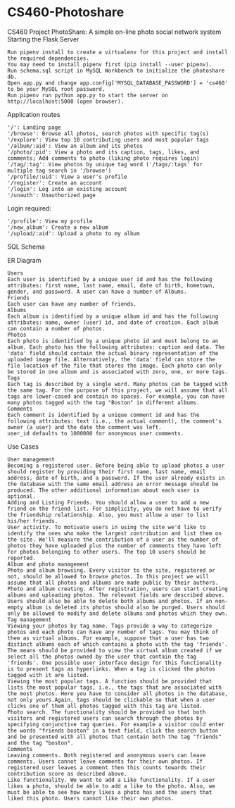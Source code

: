 # CS460-Photoshare
CS460 Project
PhotoShare: A simple on-line photo social network system
Starting the Flask Server

    Run pipenv install to create a virtualenv for this project and install the required dependencies.
    You may need to install pipenv first (pip install --user pipenv).
    Run schema.sql script in MySQL Workbench to initialize the photoshare db.
    Open app.py and change app.config['MYSQL_DATABASE_PASSWORD'] = 'cs460' to be your MySQL root password.
    Run pipenv run python app.py to start the server on http://localhost:5000 (open browser).

Application routes

    '/': Landing page
    '/browse': Browse all photos, search photos with specific tag(s)
    '/explore': View top 10 contributing users and most popular tags
    '/album/:aid': View an album and its photos
    '/photo/:pid': View a photo and its caption, tags, likes, and comments; Add comments to photo (liking photo requires login)
    '/tag/:tag': View photos by unique tag word ('/tags/:tags' for multiple tag search in '/browse')
    '/profile/:uid': View a user's profile
    '/register': Create an account
    '/login': Log into an existing account
    '/unauth': Unauthorized page

Login required:

    '/profile': View my profile
    '/new_album': Create a new album
    '/upload/:aid': Upload a photo to my album

SQL Schema

ER Diagram

    Users
    Each user is identified by a unique user id and has the following attributes: first name, last name, email, date of birth, hometown, gender, and password. A user can have a number of Albums.
    Friends
    Each user can have any number of friends.
    Albums
    Each album is identified by a unique album id and has the following attributes: name, owner (user) id, and date of creation. Each album can contain a number of photos.
    Photos
    Each photo is identified by a unique photo id and must belong to an album. Each photo has the following attributes: caption and data. The 'data' field should contain the actual binary representation of the uploaded image file. Alternatively, the 'data' field can store the file location of the file that stores the image. Each photo can only be stored in one album and is associated with zero, one, or more tags.
    Tags
    Each tag is described by a single word. Many photos can be tagged with the same tag. For the purpose of this project, we will assume that all tags are lower-cased and contain no spaces. For example, you can have many photos tagged with the tag "Boston" in different albums.
    Comments
    Each comment is identified by a unique comment id and has the following attributes: text (i.e., the actual comment), the comment's owner (a user) and the date the comment was left.
    user_id defaults to 1000000 for anonymous user comments.

Use Cases

    User management
    Becoming a registered user. Before being able to upload photos a user should register by providing their first name, last name, email address, date of birth, and a password. If the user already exists in the database with the same email address an error message should be produced. The other additional information about each user is optional.
    Adding and Listing Friends. You should allow a user to add a new friend on the friend list. For simplicity, you do not have to verify the friendship relationship. Also, you must allow a user to list his/her friends.
    User activity. To motivate users in using the site we'd like to identify the ones who make the largest contribution and list them on the site. We'll measure the contribution of a user as the number of photos they have uploaded plus the number of comments they have left for photos belonging to other users. The top 10 users should be reported.
    Album and photo management
    Photo and album browsing. Every visitor to the site, registered or not, should be allowed to browse photos. In this project we will assume that all photos and albums are made public by their authors.
    Photo and album creating. After registration, users can start creating albums and uploading photos. The relevant fields are described above. Users should also be able to delete both albums and photos. If an non-empty album is deleted its photos should also be purged. Users should only be allowed to modify and delete albums and photos which they own.
    Tag management
    Viewing your photos by tag name. Tags provide a way to categorize photos and each photo can have any number of tags. You may think of them as virtual albums. For example, suppose that a user has two distinct albums each of which contains a photo with the tag 'friends'. The means should be provided to view the virtual album created if we select all the photos owned by the user that contain the tag 'friends'. One possible user interface design for this functionality is to present tags as hyperlinks. When a tag is clicked the photos tagged with it are listed.
    Viewing the most popular tags. A function should be provided that lists the most popular tags, i.e., the tags that are associated with the most photos. Here you have to consider all photos in the database, not only yours.Again, tags should be clickable so that when a user clicks one of them all photos tagged with this tag are listed.
    Photo search. The functionality should be provided so that both visitors and registered users can search through the photos by specifying conjunctive tag queries. For example a visitor could enter the words "friends boston" in a text field, click the search button and be presented with all photos that contain both the tag "friends" and the tag "boston".
    Comments
    Leaving comments. Both registered and anonymous users can leave comments. Users cannot leave comments for their own photos. If registered user leaves a comment then this counts towards their contribution score as described above.
    Like functionality. We want to add a Like functionality. If a user likes a photo, should be able to add a like to the photo. Also, we must be able to see how many likes a photo has and the users that liked this photo. Users cannot like their own photos.
